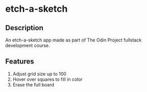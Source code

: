 # etch-a-sketch

## Description
An etch-a-sketch app made as part of The Odin Project fullstack development course.

## Features
1.  Adjust grid size up to 100
2.  Hover over squares to fill in color
3.  Erase the full board
